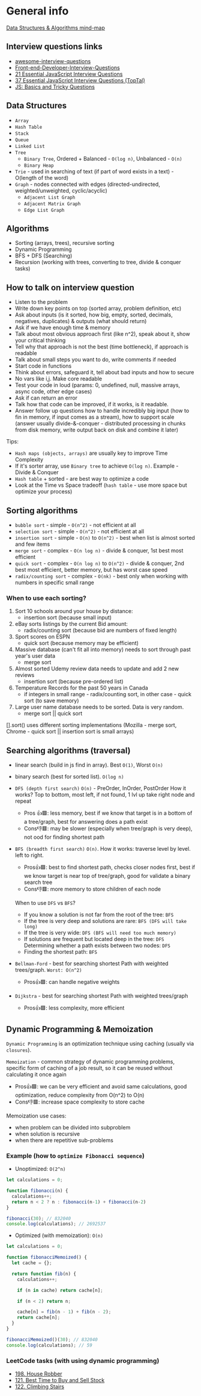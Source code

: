 # General info

[Data Structures & Algorithms mind-map](https://coggle.it/diagram/W5E5tqYlrXvFJPsq/t/master-the-interview-click-here-for-course-link/c25f98c73a03f5b1107cd0e2f4bce29c9d78e31655e55cb0b785d56f0036c9d1)

## Interview questions links

- [awesome-interview-questions](https://github.com/MaximAbramchuck/awesome-interview-questions)
- [Front-end-Developer-Interview-Questions](https://github.com/h5bp/Front-end-Developer-Interview-Questions)
- [21 Essential JavaScript Interview Questions](https://www.codementor.io/@nihantanu/21-essential-javascript-tech-interview-practice-questions-answers-du107p62z)
- [37 Essential JavaScript Interview Questions (TopTal)](https://www.toptal.com/javascript/interview-questions)
- [JS: Basics and Tricky Questions](http://www.thatjsdude.com/interview/js2.html)

## Data Structures

- `Array`
- `Hash Table`
- `Stack`
- `Queue`
- `Linked List`
- `Tree`
  - `Binary Tree`, Ordered + Balanced - `O(log n)`, Unbalanced - `O(n)`
  - `Binary Heap`
- `Trie` - used in searching of text (if part of word exists in a text) - O(length of the word)
- `Graph` - nodes connected with edges (directed-undirected, weighted/unweighted, cyclic/acyclic)
  - `Adjacent List Graph`
  - `Adjacent Matrix Graph`
  - `Edge List Graph`

## Algorithms

- Sorting (arrays, trees), recursive sorting
- Dynamic Programming
- BFS + DFS (Searching)
- Recursion (working with trees, converting to tree, divide & conquer tasks)

## How to talk on interview question

- Listen to the problem
- Write down key points on top (sorted array, problem definition, etc)
- Ask about inputs (is it sorted, how big, empty, sorted, decimals, negatives, duplicates) & outputs (what should return)
- Ask if we have enough time & memory
- Talk about most obvious approach first (like n^2), speak about it, show your critical thinking
- Tell why that approach is not the best (time bottleneck), if approach is readable
- Talk about small steps you want to do, write comments if needed
- Start code in functions
- Think about errors, safeguard it, tell about bad inputs and how to secure
- No vars like i,j. Make core readable
- Test your code in loud (params: 0, undefined, null, massive arrays, async code, other edge cases)
- Ask if can return an error
- Talk how that code can be improved, if it works, is it readable.
- Answer follow up questions how to handle incredibly big input (how to fin in memory, if input comes as a stream), how to support scale (answer usually divide-&-conquer - distributed processing in chunks from disk memory, write output back on disk and combine it later)

Tips:

- `Hash maps (objects, arrays)` are usually key to improve Time Complexity
- If it's sorter array, use `Binary tree` to achieve `O(log n)`. Example - Divide & Conquer
- `Hash table` + sorted - are best way to optimize a code
- Look at the Time vs Space tradeoff (`hash table` - use more space but optimize your process)

## Sorting algorithms

- `bubble sort` - simple - `O(n^2)` - not efficient at all
- `selection sort` - simple - `O(n^2)` - not efficient at all
- `insertion sort` - simple - `O(n)` to `O(n^2)` - best when list is almost sorted and few items
- `merge sort` - complex - `O(n log n)` - divide & conquer, 1st best most efficient
- `quick sort` - complex - `O(n log n)` to `O(n^2)` - divide & conquer, 2nd best most efficient, better memory, but has worst case speed
- `radix/counting sort` - complex - `O(nk)` - best only when working with numbers in specific small range

### When to use each sorting?

1. Sort 10 schools around your house by distance:
    - insertion sort (because small input)
2. eBay sorts listings by the current Bid amount:
    - radix/counting sort (because bid are numbers of fixed length)
3. Sport scores on ESPN
    - quick sort (because memory may be efficient)
4. Massive database (can't fit all into memory) needs to sort through past year's user data
    - merge sort
5. Almost sorted Udemy review data needs to update and add 2 new reviews
    - insertion sort (because pre-ordered list)
6. Temperature Records for the past 50 years in Canada
    - if integers in small range - radix/counting sort, in other case - quick sort (to save memory)
7. Large user name database needs to be sorted. Data is very random.
    - merge sort || quick sort

[].sort() uses different sorting implementations (Mozilla - merge sort, Chrome - quick sort || insertion sort is small arrays)

## Searching algorithms (traversal)

- linear search (build in js find in array). Best `O(1)`, Worst `O(n)`
- binary search (best for sorted list). `O(log n)`

- `DFS (depth first search)` `O(n)` - PreOrder, InOrder, PostOrder
  How it works? Top to bottom, most left, if not found, 1 lvl up take right node and repeat
  - Pros 👍🟩: less memory, best if we know that target is in a bottom of a tree/graph, best for answering does a path exist
  - Cons👎🟥: may be slower (especially when tree/graph is very deep), not ood for finding shortest path

- `BFS (breadth first search)` `O(n)`.
  How it works: traverse level by level. left to right.
  - Pros👍🟩: best to find shortest path, checks closer nodes first, best if we know target is near top of tree/graph, good for validate a binary search tree
  - Cons👎🟥: more memory to store children of each node

  When to use `DFS` vs `BFS`?

  - If you know a solution is not far from the root of the tree: `BFS`
  - If the tree is very deep and solutions are rare: `BFS (DFS will take long)`
  - If the tree is very wide: `DFS (BFS will need too much memory)`
  - If solutions are frequent but located deep in the tree: `DFS`
    Determining whether a path exists between two nodes: `DFS`
  - Finding the shortest path: `BFS`

- `Bellman-Ford` - best for searching shortest Path with weighted trees/graph. `Worst: O(n^2)`
  - Pros👍🟩: can handle negative weights
- `Dijkstra` - best for searching shortest Path with weighted trees/graph
  - Pros👍🟩: less complexity, more efficient

## Dynamic Programming & Memoization

`Dynamic Programming` is an optimization technique using caching (usually via `closures`).

`Memoization` - common strategy of dynamic programming problems, specific form of caching of a job result, so it can be reused without calculating it once again

- Pros👍🟩: we can be very efficient and avoid same calculations, good optimization, reduce complexity from O(n^2) to O(n)
- Cons👎🟥: increase space complexity to store cache

Memoization use cases:

- when problem can be divided into subproblem
- when solution is recursive
- when there are repetitive sub-problems

### Example (how to `optimize Fibonacci sequence`)

- Unoptimized: `O(2^n)`

```js
let calculations = 0;

function fibonacci(n) {
  calculations++;
  return n < 2 ? n : fibonacci(n-1) + fibonacci(n-2)
}

fibonacci(30); // 832040
console.log(calculations); // 2692537
```

- Optimized (with memoization): `O(n)`

```js
let calculations = 0;

function fibonacciMemoized() {
  let cache = {};

  return function fib(n) {
    calculations++;

    if (n in cache) return cache[n];

    if (n < 2) return n;

    cache[n] = fib(n - 1) + fib(n - 2);
    return cache[n];
  }
}

fibonacciMemoized()(30); // 832040
console.log(calculations); // 59
```

### LeetCode tasks (with using dynamic programming)

- [198. House Robber](https://leetcode.com/problems/house-robber/)
- [121. Best Time to Buy and Sell Stock](https://leetcode.com/problems/best-time-to-buy-and-sell-stock/)
- [122. Climbing Stairs](https://leetcode.com/problems/climbing-stairs/)
